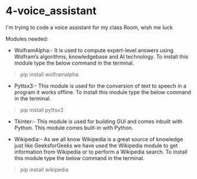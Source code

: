 # 4-voice_assistant
I'm trying to code a voice assistant for my class Room, wish me luck


Modules needed:

- WolframAlpha:- It is used to compute expert-level answers using Wolfram’s algorithms,
knowledgebase and AI technology. To install this module type the below command in the terminal.


>pip install wolframalpha


- Pyttsx3:- This module is used for the conversion of text to speech in a program it works offline. To install this module type the below command in the terminal.

>pip install pyttsx3


- Tkinter:- This module is used for building GUI and comes inbuilt with Python. This module comes built-in with Python. 

- Wikipedia:- As we all know Wikipedia is a great source of knowledge just like GeeksforGeeks we have used the Wikipedia module to get information from Wikipedia or to perform a Wikipedia search. To install this module type the below command in the terminal.

>pip install wikipedia



